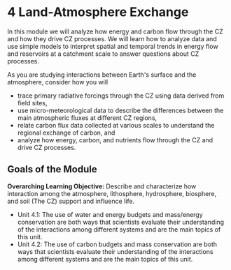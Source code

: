 # 4 Land-Atmosphere Exchange

In this module we will analyze how energy and carbon flow through the CZ and how they drive CZ processes. We will learn how to analyze data and use simple models to interpret spatial and temporal trends in energy flow and reservoirs at a catchment scale to answer questions about CZ processes.

As you are studying interactions between Earth's surface and the atmosphere, consider how you will 
- trace primary radiative forcings through the CZ using data derived from field sites,
- use micro-meteorological data to describe the differences between the main atmospheric fluxes at different CZ regions,
- relate carbon flux data collected at various scales to understand the regional exchange of carbon, and
- analyze how energy, carbon, and nutrients flow through the CZ and drive CZ processes.


## Goals of the Module

**Overarching Learning Objective:** Describe and characterize how interaction among the atmosphere, lithosphere, hydrosphere, biosphere, and soil (The CZ) support and influence life.
- Unit 4.1: The use of water and energy budgets and mass/energy conservation are both ways that scientists evaluate their understanding of the interactions among different systems and are the main topics of this unit.
- Unit 4.2: The use of carbon budgets and mass conservation are both ways that scientists evaluate their understanding of the interactions among different systems and are the main topics of this unit.